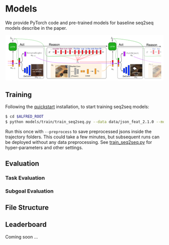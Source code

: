 # Models

We provide PyTorch code and pre-trained models for baseline seq2seq models describe in the paper.

![](../media/model.png)

## Training

Following the [quickstart](../README.md) installation, to start training seq2seq models:

```bash
$ cd $ALFRED_ROOT
$ python models/train/train_seq2seq.py --data data/json_feat_2.1.0 --model seq2seq_im_mask --dout exp/model:{model},name:pm_and_subgoals_01 --splits data/splits/oct21.json --gpu --batch 8 --pm_aux_loss_wt 0.2 --subgoal_aux_loss_wt 0.2 ---preprocess
```

Run this once with `--preprocess` to save preprocessed jsons inside the trajectory folders. This could take a few minutes, but subsequent runs can be deployed without any data preprocessing. See [train_seq2seq.py](train/train_seq2seq.py) for hyper-parameters and other settings. 


## Evaluation

### Task Evaluation

### Subgoal Evaluation

## File Structure


## Leaderboard

Coming soon ...